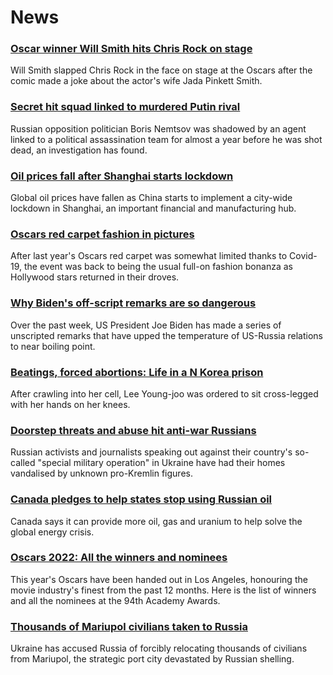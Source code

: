 # News
### [Oscar winner Will Smith hits Chris Rock on stage](https://www.bbc.com/news/entertainment-arts-60897004)
Will Smith slapped Chris Rock in the face on stage at the Oscars after the comic made a joke about the actor's wife Jada Pinkett Smith.
### [Secret hit squad linked to murdered Putin rival](https://www.bbc.com/news/world-europe-60878663)
Russian opposition politician Boris Nemtsov was shadowed by an agent linked to a political assassination team for almost a year before he was shot dead, an investigation has found.
### [Oil prices fall after Shanghai starts lockdown](https://www.bbc.com/news/business-60896794)
Global oil prices have fallen as China starts to implement a city-wide lockdown in Shanghai, an important financial and manufacturing hub. 
### [Oscars red carpet fashion in pictures](https://www.bbc.com/news/entertainment-arts-60896370)
After last year's Oscars red carpet was somewhat limited thanks to Covid-19, the event was back to being the usual full-on fashion bonanza as Hollywood stars returned in their droves.
### [Why Biden's off-script remarks are so dangerous](https://www.bbc.com/news/world-us-canada-60895392)
Over the past week, US President Joe Biden has made a series of unscripted remarks that have upped the temperature of US-Russia relations to near boiling point. 
### [Beatings, forced abortions: Life in a N Korea prison](https://www.bbc.com/news/world-asia-60870739)
After crawling into her cell, Lee Young-joo was ordered to sit cross-legged with her hands on her knees. 
### [Doorstep threats and abuse hit anti-war Russians](https://www.bbc.com/news/world-europe-60886147)
Russian activists and journalists speaking out against their country's so-called "special military operation" in Ukraine have had their homes vandalised by unknown pro-Kremlin figures.
### [Canada pledges to help states stop using Russian oil](https://www.bbc.com/news/business-60879685)
Canada says it can provide more oil, gas and uranium to help solve the global energy crisis.
### [Oscars 2022: All the winners and nominees](https://www.bbc.com/news/entertainment-arts-60290065)
This year's Oscars have been handed out in Los Angeles, honouring the movie industry's finest from the past 12 months. Here is the list of winners and all the nominees at the 94th Academy Awards.
### [Thousands of Mariupol civilians taken to Russia](https://www.bbc.com/news/world-europe-60894142)
Ukraine has accused Russia of forcibly relocating thousands of civilians from Mariupol, the strategic port city devastated by Russian shelling.
